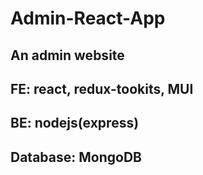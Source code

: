 # Admin-React-App
## An admin website 
## FE: react, redux-tookits, MUI
## BE: nodejs(express)
## Database: MongoDB
